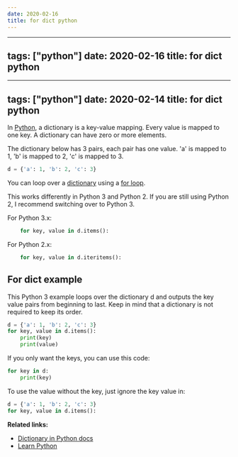 ```yaml
---
date: 2020-02-16
title: for dict python
---
```

---
tags: ["python"]
date: 2020-02-16
title: for dict python
---
---
tags: ["python"]
date: 2020-02-14
title: for dict python
---
In <a href="https://python.org">Python</a>, a dictionary is a key-value mapping. Every value is mapped to one key. A dictionary can have zero or more elements.

The dictionary below has 3 pairs, each pair has one value. 'a' is mapped to 1, 'b' is mapped to 2, 'c' is mapped to 3.

```python
d = {'a': 1, 'b': 2, 'c': 3}
```

You can loop over a <a href="https://pythonspot.com/python-dictionaries/">dictionary</a> using a <a href="https://pythonbasics.org/for-loops/">for loop</a>.


This works differently in Python 3 and Python 2. If you are still using Python 2, I recommend switching over to Python 3.

For Python 3.x:
```python
    for key, value in d.items():
```

For Python 2.x:
```python
    for key, value in d.iteritems():
```

## For dict example

This Python 3 example loops over the dictionary d and outputs the key value pairs from beginning to last. Keep in mind that a dictionary is not required to keep its order.

```python
d = {'a': 1, 'b': 2, 'c': 3}
for key, value in d.items():
    print(key)
    print(value)
```

If you only want the keys, you can use this code:

```python
for key in d:
    print(key)
```

To use the value without the key, just ignore the key value in:

```python
d = {'a': 1, 'b': 2, 'c': 3}
for key, value in d.items():
```

**Related links:**
* <a href="https://docs.python.org/2/tutorial/datastructures.html#dictionaries">Dictionary in Python docs</a>
* <a href="https://pythonspot.com/">Learn Python</a>

